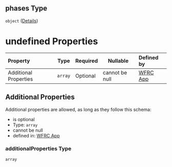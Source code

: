 ## phases Type

`object` ([Details](config-properties-map-infos-map-info-properties-filter-properties-phases.md))

# undefined Properties

| Property              | Type    | Required | Nullable       | Defined by                                                                                                                                                                                                                                                                    |
| :-------------------- | ------- | -------- | -------------- | :---------------------------------------------------------------------------------------------------------------------------------------------------------------------------------------------------------------------------------------------------------------------------- |
| Additional Properties | `array` | Optional | cannot be null | [WFRC App](config-properties-map-infos-map-info-properties-filter-properties-phases-additionalproperties.md "https&#x3A;//wfrc.org/wasatch-choice-map/config.schema.json#/properties/mapInfos/additionalProperties/properties/filter/properties/phases/additionalProperties") |

## Additional Properties

Additional properties are allowed, as long as they follow this schema:




-   is optional
-   Type: `array`
-   cannot be null
-   defined in: [WFRC App](config-properties-map-infos-map-info-properties-filter-properties-phases-additionalproperties.md "https&#x3A;//wfrc.org/wasatch-choice-map/config.schema.json#/properties/mapInfos/additionalProperties/properties/filter/properties/phases/additionalProperties")

### additionalProperties Type

`array`
